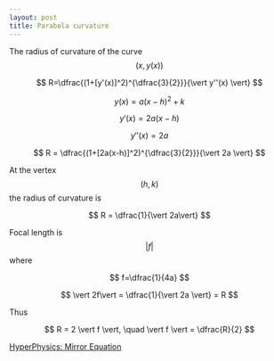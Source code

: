 ```yaml
---
layout: post
title: Parabola curvature
---
```


The radius of curvature of the curve $$(x,y(x))$$

$$
R=\dfrac{(1+[y'(x)]^2)^{\dfrac{3}{2}}}{\vert y''(x) \vert}
$$

$$
y(x)=a(x-h)^2+k
$$

$$
y'(x)=2a(x-h)
$$

$$
y''(x)=2a
$$


$$
R = \dfrac{(1+[2a(x-h)]^2)^{\dfrac{3}{2}}}{\vert 2a \vert}
$$

At the vertex $$(h,k)$$ the radius of curvature is

$$
R = \dfrac{1}{\vert 2a\vert}
$$


Focal length is $$\vert f \vert$$ where

$$
f=\dfrac{1}{4a}
$$

$$
\vert 2f\vert = \dfrac{1}{\vert 2a \vert} = R
$$

Thus

$$
R = 2 \vert f \vert, \quad \vert f \vert = \dfrac{R}{2}
$$


[HyperPhysics: Mirror Equation](http://hyperphysics.phy-astr.gsu.edu/hbase/geoopt/mireq.html)
